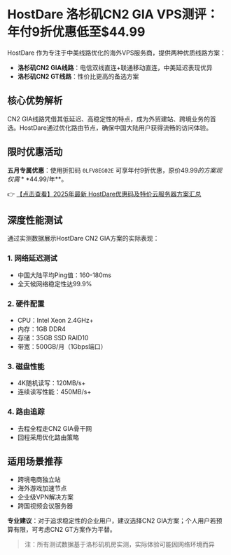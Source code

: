 # HostDare 洛杉矶CN2 GIA VPS测评：年付9折优惠低至$44.99

HostDare 作为专注于中美线路优化的海外VPS服务商，提供两种优质线路方案：
- **洛杉矶CN2 GIA线路**：电信双线直连+联通移动直连，中美延迟表现优异
- **洛杉矶CN2 GT线路**：性价比更高的备选方案

## 核心优势解析
CN2 GIA线路凭借其低延迟、高稳定性的特点，成为外贸建站、跨境业务的首选。HostDare通过优化路由节点，确保中国大陆用户获得流畅的访问体验。

## 限时优惠活动
**五月专属优惠**：使用折扣码 `0LFV8EG02E` 可享年付9折优惠，原价$49.99的方案现仅需**$44.99/年**。

👉 [【点击查看】2025年最新 HostDare优惠码及特价云服务器方案汇总](https://bit.ly/hostdare)

## 深度性能测试
通过实测数据展示HostDare CN2 GIA方案的实际表现：

### 1. 网络延迟测试
- 中国大陆平均Ping值：160-180ms
- 全天候网络稳定性达99.9%

### 2. 硬件配置
- CPU：Intel Xeon 2.4GHz+
- 内存：1GB DDR4
- 存储：35GB SSD RAID10
- 带宽：500GB/月（1Gbps端口）

### 3. 磁盘性能
- 4K随机读写：120MB/s+
- 连续读写性能：450MB/s+

### 4. 路由追踪
- 去程全程走CN2 GIA骨干网
- 回程采用优化路由策略

## 适用场景推荐
- 跨境电商独立站
- 海外游戏加速节点
- 企业级VPN解决方案
- 跨国视频会议服务器

**专业建议**：对于追求稳定性的企业用户，建议选择CN2 GIA方案；个人用户若预算有限，可考虑CN2 GT方案作为平替。

> 注：所有测试数据基于洛杉矶机房实测，实际体验可能因网络环境而异